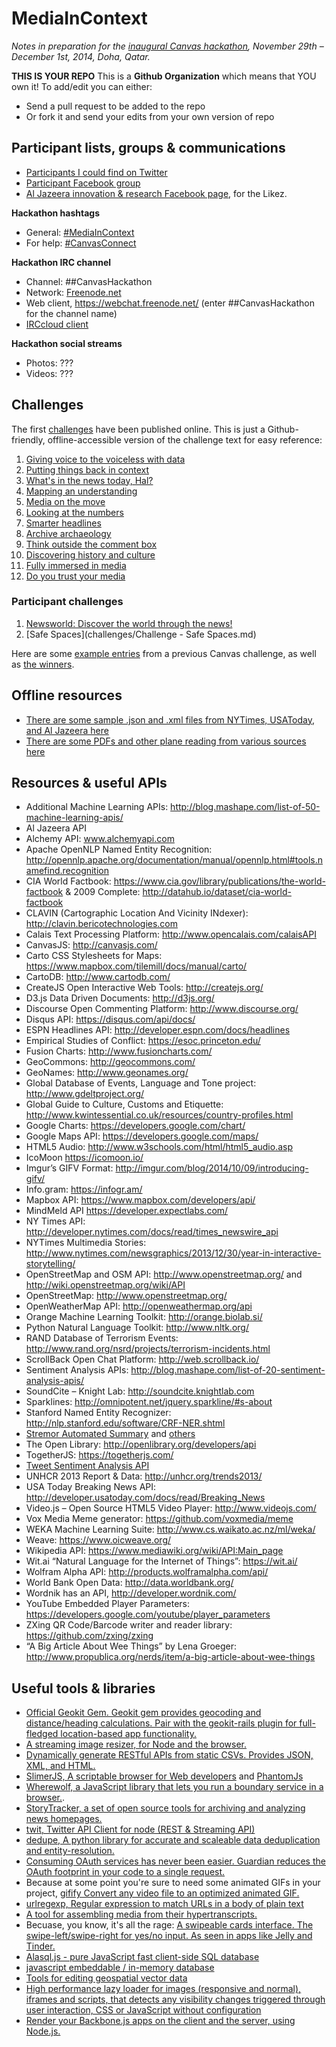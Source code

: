 MediaInContext
===============

_Notes in preparation for the [inaugural Canvas hackathon](http://canvas.aljazeera.com), November 29th – December 1st, 2014, Doha, Qatar._


**THIS IS YOUR REPO**
This is a **Github Organization** which means that YOU own it! To add/edit you can either:
* Send a pull request to be added to the repo
* Or fork it and send your edits from your own version of repo

## Participant lists, groups & communications

* [Participants I could find on Twitter](https://twitter.com/phillipadsmith/lists/media-in-context/members)
* [Participant Facebook group](https://www.facebook.com/groups/CANVASinDoha/328800437304056/)
* [Al Jazeera innovation & research Facebook page](https://www.facebook.com/aljazeerair), for the Likez.

**Hackathon hashtags**

* General: [#MediaInContext](https://twitter.com/hashtag/mediaincontext?f=realtime&src=hash)
* For help: [#CanvasConnect](https://twitter.com/hashtag/canvasconnect?f=realtime&src=hash)

**Hackathon IRC channel**

* Channel: ##CanvasHackathon
* Network: [Freenode.net](https://freenode.net/)
* Web client, https://webchat.freenode.net/ (enter ##CanvasHackathon for the channel name)
* [IRCcloud client](https://www.irccloud.com/#!/irc.freenode.net:6667/%23%23CanvasHackathon)

**Hackathon social streams**

* Photos: ???
* Videos: ???


## Challenges

The first [challenges](http://canvas.aljazeera.com/challenges/) have been published online. This is just a Github-friendly, offline-accessible version of the challenge text for easy reference:

1. [Giving voice to the voiceless with data](challenges/example-1-giving-voice-to-the-voiceless-with-data.md)
1. [Putting things back in context](challenges/example-2-whats-in-the-papers-today-hal.md)
1. [What's in the news today, Hal?](challenges/example-3-putting-things-back-in-context.md)
1. [Mapping an understanding](challenges/example-4-mapping-an-understanding.md)
1. [Media on the move](challenges/example-5-media-on-the-move.md)
1. [Looking at the numbers](challenges/example-6-looking-at-the-numbers.md)
1. [Smarter headlines](challenges/example-7-smarter-headlines.md)
1. [Archive archaeology](challenges/example-8-archive-archaeology.md)
1. [Think outside the comment box](challenges/example-9-think-outside-the-comment-box.md)
1. [Discovering history and culture](challenges/example-10-discovering-history-and-culture.md)
1. [Fully immersed in media](challenges/example-11-fully-immersed-in-media.md)
1. [Do you trust your media](challenges/example-12-do-you-trust-your-media.md)

### Participant challenges

1. [Newsworld: Discover the world through the news!](challenges/participant-1-newsworld.md)
1. [Safe Spaces](challenges/Challenge - Safe Spaces.md)

Here are some [example entries](http://aljazeera.challengepost.com/submissions) from a previous Canvas challenge, as well as [the winners](http://aljazeera.challengepost.com/updates/1966-announcing-the-winners-of-the-al-jazeera-innovation-challenge).

## Offline resources

* [There are some sample .json and .xml files from NYTimes, USAToday, and Al Jazeera here](https://github.com/Canvas-Hackathon-Teams/Notes/tree/master/resources/apis)
* [There are some PDFs and other plane reading from various sources here](https://github.com/Canvas-Hackathon-Teams/Notes/tree/master/resources/documentation)

## Resources & useful APIs

* Additional Machine Learning APIs: http://blog.mashape.com/list-of-50-machine-learning-apis/
* Al Jazeera API
* Alchemy API: www.alchemyapi.com
* Apache OpenNLP Named Entity Recognition: http://opennlp.apache.org/documentation/manual/opennlp.html#tools.namefind.recognition
* CIA World Factbook: https://www.cia.gov/library/publications/the-world-factbook & 2009 Complete: http://datahub.io/dataset/cia-world-factbook
* CLAVIN (Cartographic Location And Vicinity INdexer): http://clavin.bericotechnologies.com
* Calais Text Processing Platform: http://www.opencalais.com/calaisAPI
* CanvasJS: http://canvasjs.com/
* Carto CSS Stylesheets for Maps: https://www.mapbox.com/tilemill/docs/manual/carto/
* CartoDB: http://www.cartodb.com/
* CreateJS Open Interactive Web Tools: http://createjs.org/
* D3.js Data Driven Documents: http://d3js.org/
* Discourse Open Commenting Platform: http://www.discourse.org/
* Disqus API: https://disqus.com/api/docs/
* ESPN Headlines API: http://developer.espn.com/docs/headlines
* Empirical Studies of Conflict: https://esoc.princeton.edu/
* Fusion Charts: http://www.fusioncharts.com/
* GeoCommons: http://geocommons.com/
* GeoNames: http://www.geonames.org/
* Global Database of Events, Language and Tone project: http://www.gdeltproject.org/
* Global Guide to Culture, Customs and Etiquette: http://www.kwintessential.co.uk/resources/country-profiles.html
* Google Charts: https://developers.google.com/chart/
* Google Maps API: https://developers.google.com/maps/
* HTML5 Audio: http://www.w3schools.com/html/html5_audio.asp
* IcoMoon https://icomoon.io/
* Imgur’s GIFV Format: http://imgur.com/blog/2014/10/09/introducing-gifv/
* Info.gram: https://infogr.am/
* Mapbox API: https://www.mapbox.com/developers/api/
* MindMeld API https://developer.expectlabs.com/
* NY Times API: http://developer.nytimes.com/docs/read/times_newswire_api
* NYTimes Multimedia Stories: http://www.nytimes.com/newsgraphics/2013/12/30/year-in-interactive-storytelling/
* OpenStreetMap and OSM API: http://www.openstreetmap.org/ and http://wiki.openstreetmap.org/wiki/API
* OpenStreetMap: http://www.openstreetmap.org/
* OpenWeatherMap API: http://openweathermap.org/api
* Orange Machine Learning Toolkit: http://orange.biolab.si/
* Python Natural Language Toolkit: http://www.nltk.org/
* RAND Database of Terrorism Events: http://www.rand.org/nsrd/projects/terrorism-incidents.html
* ScrollBack Open Chat Platform: http://web.scrollback.io/
* Sentiment Analysis APIs: http://blog.mashape.com/list-of-20-sentiment-analysis-apis/
* SoundCite – Knight Lab: http://soundcite.knightlab.com
* Sparklines: http://omnipotent.net/jquery.sparkline/#s-about
* Stanford Named Entity Recognizer: http://nlp.stanford.edu/software/CRF-NER.shtml
* [Stremor Automated Summary](https://www.mashape.com/stremor/stremor-automated-summary-and-abstract-generator#!documentation) and [others](https://www.mashape.com/stremor)
* The Open Library: http://openlibrary.org/developers/api
* TogetherJS: https://togetherjs.com/
* [Tweet Sentiment Analysis API](https://www.tweetsentimentapi.com/)
* UNHCR 2013 Report & Data: http://unhcr.org/trends2013/
* USA Today Breaking News API: http://developer.usatoday.com/docs/read/Breaking_News
* Video.js – Open Source HTML5 Video Player: http://www.videojs.com/
* Vox Media Meme generator: https://github.com/voxmedia/meme
* WEKA Machine Learning Suite: http://www.cs.waikato.ac.nz/ml/weka/
* Weave: https://www.oicweave.org/
* Wikipedia API: https://www.mediawiki.org/wiki/API:Main_page
* Wit.ai “Natural Language for the Internet of Things”: https://wit.ai/
* Wolfram Alpha API: http://products.wolframalpha.com/api/
* World Bank Open Data: http://data.worldbank.org/
* Wordnik has an API, http://developer.wordnik.com/
* YouTube Embedded Player Parameters: https://developers.google.com/youtube/player_parameters
* ZXing QR Code/Barcode writer and reader library: https://github.com/zxing/zxing
* “A Big Article About Wee Things” by Lena Groeger: http://www.propublica.org/nerds/item/a-big-article-about-wee-things

## Useful tools & libraries
* [Official Geokit Gem. Geokit gem provides geocoding and distance/heading calculations. Pair with the geokit-rails plugin for full-fledged location-based app functionality.](https://github.com/geokit/geokit)
* [A streaming image resizer, for Node and the browser.](https://github.com/devongovett/resizer-stream)
* [Dynamically generate RESTful APIs from static CSVs. Provides JSON, XML, and HTML.](https://github.com/project-open-data/csv-to-api)
* [SlimerJS, A scriptable browser for Web developers](http://slimerjs.org/) and [PhantomJs](http://phantomjs.org/)
* [Wherewolf, a JavaScript library that lets you run a boundary service in a browser.](https://source.opennews.org/en-US/articles/introducing-wherewolf/).
* [StoryTracker, a set of open source tools for archiving and analyzing news homepages.](http://blog.pastpages.org/post/102373248288/introducing-storytracker-1-0)
* [twit, Twitter API Client for node (REST & Streaming API)](https://github.com/ttezel/twit)
* [dedupe, A python library for accurate and scaleable data deduplication and entity-resolution.](https://github.com/datamade/dedupe)
* [Consuming OAuth services has never been easier. Guardian reduces the OAuth footprint in your code to a single request.](http://guardianjs.com/)
* Because at some point you're sure to need some animated GIFs in your project, [gifify
Convert any video file to an optimized animated GIF.](https://github.com/vvo/gifify)
* [urlregexp, Regular expression to match URLs in a body of plain text](https://github.com/webmodules/urlregexp)
* [A tool for assembling media from their hypertranscripts.](https://github.com/maboa/hyperaudiopad)
* Becuase, you know, it's all the rage: [A swipeable cards interface. The swipe-left/swipe-right for yes/no input. As seen in apps like Jelly and Tinder.](https://github.com/gajus/swing)
* [Alasql.js - pure JavaScript fast client-side SQL database](https://github.com/agershun/alasql)
* [javascript embeddable / in-memory database](https://github.com/techfort/LokiJS)
* [Tools for editing geospatial vector data](https://github.com/mbloch/mapshaper)
* [High performance lazy loader for images (responsive and normal), iframes and scripts, that detects any visibility changes triggered through user interaction, CSS or JavaScript without configuration](https://github.com/aFarkas/lazysizes)
* [Render your Backbone.js apps on the client and the server, using Node.js.](https://github.com/rendrjs/rendr)

